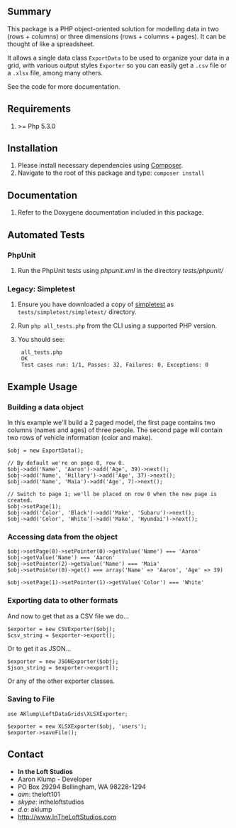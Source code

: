 ## Summary
This package is a PHP object-oriented solution for modelling data in two (rows + columns) or three dimensions (rows + columns + pages).  It can be thought of like a spreadsheet.

It allows a single data class `ExportData` to be used to organize your data in a grid, with various output styles `Exporter` so you can easily get a `.csv` file or a `.xlsx` file, among many others.

See the code for more documentation.

## Requirements
1. \>= Php 5.3.0

## Installation
1. Please install necessary dependencies using [Composer](http://getcomposer.org/).
2. Navigate to the root of this package and type: `composer install`      

## Documentation
1. Refer to the Doxygene documentation included in this package.

## Automated Tests

### PhpUnit

1. Run the PhpUnit tests using _phpunit.xml_ in the directory _tests/phpunit/_

### Legacy: Simpletest

1. Ensure you have downloaded a copy of [simpletest](http://simpletest.org/) as `tests/simpletest/simpletest/` directory.
1. Run `php all_tests.php` from the CLI using a supported PHP version.
1. You should see:

        all_tests.php
        OK
        Test cases run: 1/1, Passes: 32, Failures: 0, Exceptions: 0


## Example Usage

### Building a data object

In this example we'll build a 2 paged model, the first page contains two columns (names and ages) of three people.  The second page will contain two rows of vehicle information (color and make).

    $obj = new ExportData();
    
    // By default we're on page 0, row 0.
    $obj->add('Name', 'Aaron')->add('Age', 39)->next();
    $obj->add('Name', 'Hillary')->add('Age', 37)->next();
    $obj->add('Name', 'Maia')->add('Age', 7)->next();

    // Switch to page 1; we'll be placed on row 0 when the new page is created.
    $obj->setPage(1);
    $obj->add('Color', 'Black')->add('Make', 'Subaru')->next();
    $obj->add('Color', 'White')->add('Make', 'Hyundai')->next();

### Accessing data from the object

    $obj->setPage(0)->setPointer(0)->getValue('Name') === 'Aaron'
    $obj->getValue('Name') === 'Aaron'
    $obj->setPointer(2)->getValue('Name') === 'Maia'
    $obj->setPointer(0)->get() === array('Name' => 'Aaron', 'Age' => 39)

    $obj->setPage(1)->setPointer(1)->getValue('Color') === 'White'
 
### Exporting data to other formats

And now to get that as a CSV file we do...

    $exporter = new CSVExporter($obj);
    $csv_string = $exporter->export();

Or to get it as JSON...

    $exporter = new JSONExporter($obj);
    $json_string = $exporter->export();

Or any of the other exporter classes.

### Saving to File

    use AKlump\LoftDataGrids\XLSXExporter;

    $exporter = new XLSXExporter($obj, 'users');
    $exporter->saveFile();


## Contact

* **In the Loft Studios**
* Aaron Klump - Developer
* PO Box 29294 Bellingham, WA 98228-1294
* _aim_: theloft101
* _skype_: intheloftstudios
* _d.o_: aklump
* <http://www.InTheLoftStudios.com>
